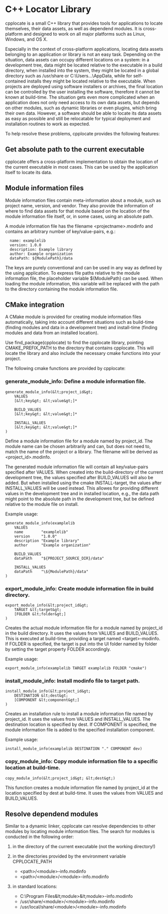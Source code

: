 # C++ Locator Library

cpplocate is a small C++ library that provides tools for applications to locate themselves,
their data assets, as well as dependend modules. It is cross-platform and designed to work
on all major platforms such as Linux, Windows, and OS X.

Especially in the context of cross-platform applications, locating data assets belonging
to an application or library is not an easy task. Depending on the situation, data assets can
occupy different locations on a system: in a development tree, data might be located relative
to the executable in a build directory, when installed into the system, they might be located
in a global directory such as /usr/share or C:\Users\...\AppData, while for self-contained
installs they might be located relative to the executable. When projects are deployed using
software installers or archives, the final location can be controlled by the user installing
the software, therefore it cannot be known at build-time. The situation gets even more complicated
when an application does not only need access to its own data assets, but depends on other modules,
such as dynamic libraries or even plugins, which bring their own data. However, a software should be
able to locate its data assets as easy as possible and still be relocatable for typical deployment
and installation routines to work as expected.

To help resolve these problems, cpplocate provides the following features:

## Get absolute path to the current executable

cpplocate offers a cross-platform implementation to obtain the location of the current executable
in most cases. This can be used by the application itself to locate its data.

## Module information files

Module information files contain meta-information about a module, such as project name,
version, and vendor. They also provide the information of where to find data assets for
that module based on the location of the module information file itself, or, in some cases,
using an absolute path.

A module information file has the filename &lt;projectname&gt;.modinfo and contains an arbitrary
number of key/value-pairs, e.g.:

```
  name: examplelib
  version: 1.0.0
  description: Example library
  author: Example organization
  dataPath: ${ModulePath}/data
```

The keys are purely conventional and can be used in any way as defined by the using application.
To express file paths relative to the module information file, the placeholder variable ${ModulePath}
can be used. When loading the module information, this variable will be replaced with the path
to the directory containing the module information file.

## CMake integration

A CMake module is provided for creating module information files automatically, taking into account
different situations such as build-time (finding modules and data in a development tree) and
install-time (finding modules and data from an installed location).

Use find_package(cpplocate) to find the cpplocate library, pointing CMAKE_PREFIX_PATH to the
directory that contains cpplocate. This will locate the library and also include the necessary
cmake functions into your project.

The following cmake functions are provided by cpplocate:

### generate_module_info: Define a module information file.

```
generate_module_info(&lt;project_id&gt;
    VALUES
    [&lt;key&gt; &lt;value&gt;]*

    BUILD_VALUES
    [&lt;key&gt; &lt;value&gt;]*

    INSTALL_VALUES
    [&lt;key&gt; &lt;value&gt;]*
)
```

Define a module information file for a module named by project_id. The module name can be chosen
arbitrarily and can, but does not need to, match the name of the project or a library. The
filename will be derived as &lt;project_id&gt;.modinfo.

The generated module information file will contain all key/value-pairs specified after VALUES.
When created into the build-directory of the current development tree, the values specified
after BUILD_VALUES will also be added. But when installed using the cmake INSTALL-target, the
values after INSTALL_VALUES will be used instead. This allowes for providing different values
in the development tree and in installed location, e.g., the data path might point to the
absolute path in the development tree, but be defined relative to the module file on install.

Example usage:

```
generate_module_info(examplelib
    VALUES
    name        "examplelib"
    version     "1.0.0"
    description "Example library"
    author      "Example organization"

    BUILD_VALUES
    dataPath    "${PROJECT_SOURCE_DIR}/data"

    INSTALL_VALUES
    dataPath    "\${ModulePath}/data"
)
```

### export_module_info: Create module information file in build directory.

```
export_module_info(&lt;project_id&gt;
    TARGET &lt;target&gt;
    [FOLDER &lt;folder&gt;]
)
```

Creates the actual module information file for a module named by project_id in the build directory.
It uses the values from VALUES and BUILD_VALUES. This is executed at build-time, providing a target
named &lt;target&gt;-modinfo. If FOLDER is specified, the target is put into the UI folder named by folder
by setting the target property FOLDER accordingly.

Example usage:

```
export_module_info(examplelib TARGET examplelib FOLDER "cmake")
```

### install_module_info: Install modinfo file to target path.

```
install_module_info(&lt;project_id&gt;
    DESTINATION &lt;dest&gt;
    [COMPONENT &lt;component&gt;]
)
```

Creates an installation rule to install a module information file named by project_id. It uses
the values from VALUES and INSTALL_VALUES. The destination location is specified by dest. If
COMPONENT is specified, the module information file is added to the specified installation component.

Example usage:

```
install_module_info(examplelib DESTINATION "." COMPONENT dev)
```

### copy_module_info: Copy module information file to a specific location at build-time.

```
copy_module_info(&lt;project_id&gt; &lt;dest&gt;)
```

This function creates a module information file named by project_id at the location
specified by dest at build-time. It uses the values from VALUES and BUILD_VALUES.

## Resolve dependend modules

Similar to a dynamic linker, cpplocate can resolve dependencies to other modules by locating
module information files. The search for modules is conducted in the following order:

1. in the directory of the current executable (not the working directory!)

2. in the directories provided by the environment variable CPPLOCATE_PATH
   - &lt;path&gt;/&lt;module&gt;-info.modinfo
   - &lt;path&gt;/&lt;module&gt;/&lt;module&gt;-info.modinfo

3. in standard locations:
   - C:\Program Files\&lt;module&gt;\&lt;module&gt;-info.modinfo
   - /usr/share/&lt;module&gt;/&lt;module&gt;-info.modinfo
   - /usr/local/share/&lt;module&gt;/&lt;module&gt;-info.modinfo
